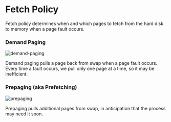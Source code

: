 # Fetch Policy
Fetch policy determines when and which pages to fetch from the hard disk to memory when a page fault occurs.

### Demand Paging
![demand-paging](demand-paging.png)

Demand paging pulls a page back from swap when a page fault occurs. Every time a fault occurs, we pull only one page at a time, so it may be inefficient.

### Prepaging (aka Prefetching)
![prepaging](prepaging.png)

Prepaging pulls additional pages from swap, in anticipation that the process may need it soon.
